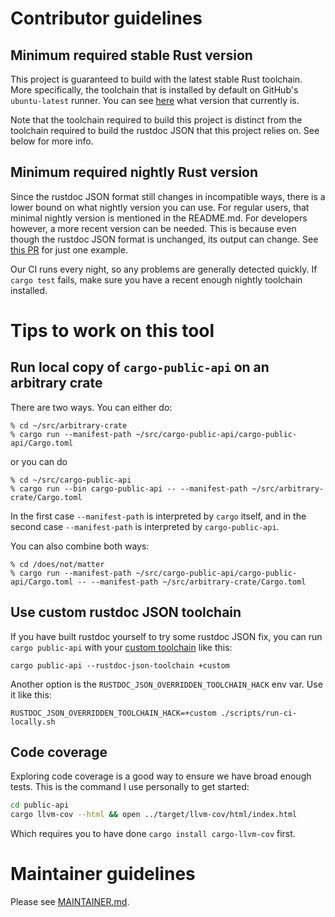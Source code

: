 # Contributor guidelines

## Minimum required stable Rust version

This project is guaranteed to build with the latest stable Rust toolchain. More specifically, the toolchain that is installed by default on GitHub's `ubuntu-latest` runner. You can see [here](https://github.com/actions/virtual-environments/blob/main/images/linux/Ubuntu2004-Readme.md#rust-tools) what version that currently is.

Note that the toolchain required to build this project is distinct from the toolchain required to build the rustdoc JSON that this project relies on. See below for more info.

## Minimum required nightly Rust version

Since the rustdoc JSON format still changes in incompatible ways, there is a lower bound on what nightly version you can use. For regular users, that minimal nightly version is mentioned in the README.md. For developers however, a more recent version can be needed. This is because even though the rustdoc JSON format is unchanged, its output can change. See [this PR](https://github.com/Enselic/cargo-public-api/pull/84) for just one example.

Our CI runs every night, so any problems are generally detected quickly. If `cargo test` fails, make sure you have a recent enough nightly toolchain installed.

# Tips to work on this tool

## Run local copy of `cargo-public-api` on an arbitrary crate

There are two ways. You can either do:
```
% cd ~/src/arbitrary-crate
% cargo run --manifest-path ~/src/cargo-public-api/cargo-public-api/Cargo.toml
```
or you can do
```
% cd ~/src/cargo-public-api
% cargo run --bin cargo-public-api -- --manifest-path ~/src/arbitrary-crate/Cargo.toml
```
In the first case `--manifest-path` is interpreted by `cargo` itself, and in the second case `--manifest-path` is interpreted by `cargo-public-api`.

You can also combine both ways:
```
% cd /does/not/matter
% cargo run --manifest-path ~/src/cargo-public-api/cargo-public-api/Cargo.toml -- --manifest-path ~/src/arbitrary-crate/Cargo.toml
```

## Use custom rustdoc JSON toolchain

If you have built rustdoc yourself to try some rustdoc JSON fix, you can run `cargo public-api` with your [custom toolchain](https://rustc-dev-guide.rust-lang.org/building/how-to-build-and-run.html#creating-a-rustup-toolchain) like this:

```
cargo public-api --rustdoc-json-toolchain +custom
```

Another option is the `RUSTDOC_JSON_OVERRIDDEN_TOOLCHAIN_HACK` env var. Use it like this:
```
RUSTDOC_JSON_OVERRIDDEN_TOOLCHAIN_HACK=+custom ./scripts/run-ci-locally.sh
```

## Code coverage

Exploring code coverage is a good way to ensure we have broad enough tests. This is the command I use personally to get started:

```bash
cd public-api
cargo llvm-cov --html && open ../target/llvm-cov/html/index.html
```

Which requires you to have done `cargo install cargo-llvm-cov` first.

# Maintainer guidelines

Please see [MAINTAINER.md](./MAINTAINER.md).
